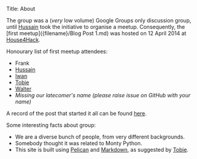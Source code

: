 Title: About

The group was a (*very* low volume) Google Groups only discussion group, until
[Hussain](https://github.com/Kentoseth) took the initiative to organise a
meetup. Consequently, the [first meetup]({filename}/Blog Post 1.md) was hosted
on 12 April 2014 at [House4Hack](http://www.house4hack.co.za).

Honourary list of first meetup attendees:

  +  Frank
  +  [Hussain](https://github.com/Kentoseth)
  +  [Iwan](https://github.com/IwanVosloo)
  +  [Tobie](https://github.com/Tooblippe)
  +  [Walter](https://github.com/walterl)
  +  *Missing our latecomer's name (please raise issue on GitHub with your
     name)*

A record of the post that started it all can be found
[here](https://groups.google.com/forum/#!topic/gpugsa/qZEy-ptVxac).

Some interesting facts about group:

* We are a diverse bunch of people, from very different backgrounds.
* Somebody thought it was related to Monty Python.
* This site is built using [Pelican](https://pelican.readthedocs.org/) and
  [Markdown](https://pythonhosted.org/Markdown/), as suggested by
  [Tobie](https://github.com/Tooblippe).
